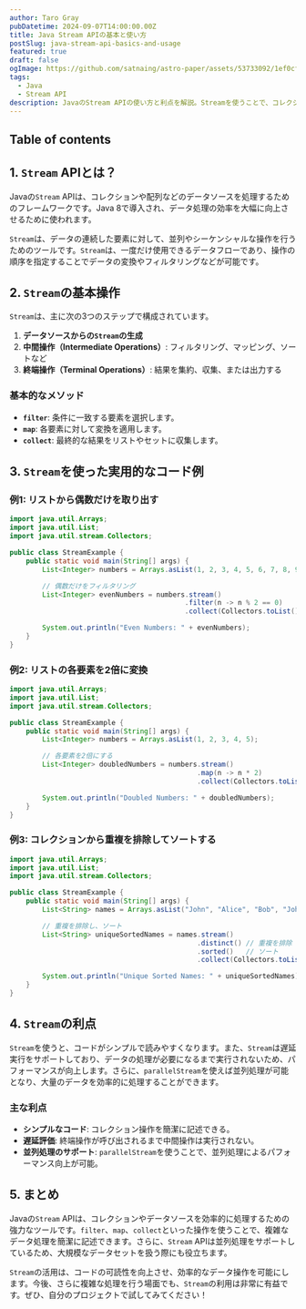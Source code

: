 ```yaml
---
author: Taro Gray
pubDatetime: 2024-09-07T14:00:00.00Z
title: Java Stream APIの基本と使い方
postSlug: java-stream-api-basics-and-usage
featured: true
draft: false
ogImage: https://github.com/satnaing/astro-paper/assets/53733092/1ef0cf03-8137-4d67-ac81-84a032119e3a
tags:
  - Java
  - Stream API
description: JavaのStream APIの使い方と利点を解説。Streamを使うことで、コレクション処理を簡潔かつ効率的に記述できます。
---
```


## Table of contents

## 1. `Stream` APIとは？

Javaの`Stream` APIは、コレクションや配列などのデータソースを処理するためのフレームワークです。Java 8で導入され、データ処理の効率を大幅に向上させるために使われます。

`Stream`は、データの連続した要素に対して、並列やシーケンシャルな操作を行うためのツールです。`Stream`は、一度だけ使用できるデータフローであり、操作の順序を指定することでデータの変換やフィルタリングなどが可能です。

## 2. `Stream`の基本操作

`Stream`は、主に次の3つのステップで構成されています。

1. **データソースからの`Stream`の生成**
2. **中間操作（Intermediate Operations）**: フィルタリング、マッピング、ソートなど
3. **終端操作（Terminal Operations）**: 結果を集約、収集、または出力する

### 基本的なメソッド

- **`filter`**: 条件に一致する要素を選択します。
- **`map`**: 各要素に対して変換を適用します。
- **`collect`**: 最終的な結果をリストやセットに収集します。

## 3. `Stream`を使った実用的なコード例

### 例1: リストから偶数だけを取り出す

```java
import java.util.Arrays;
import java.util.List;
import java.util.stream.Collectors;

public class StreamExample {
    public static void main(String[] args) {
        List<Integer> numbers = Arrays.asList(1, 2, 3, 4, 5, 6, 7, 8, 9, 10);

        // 偶数だけをフィルタリング
        List<Integer> evenNumbers = numbers.stream()
                                           .filter(n -> n % 2 == 0)
                                           .collect(Collectors.toList());

        System.out.println("Even Numbers: " + evenNumbers);
    }
}
```

### 例2: リストの各要素を2倍に変換

```java
import java.util.Arrays;
import java.util.List;
import java.util.stream.Collectors;

public class StreamExample {
    public static void main(String[] args) {
        List<Integer> numbers = Arrays.asList(1, 2, 3, 4, 5);

        // 各要素を2倍にする
        List<Integer> doubledNumbers = numbers.stream()
                                              .map(n -> n * 2)
                                              .collect(Collectors.toList());

        System.out.println("Doubled Numbers: " + doubledNumbers);
    }
}
```

### 例3: コレクションから重複を排除してソートする

```java
import java.util.Arrays;
import java.util.List;
import java.util.stream.Collectors;

public class StreamExample {
    public static void main(String[] args) {
        List<String> names = Arrays.asList("John", "Alice", "Bob", "John", "Alice");

        // 重複を排除し、ソート
        List<String> uniqueSortedNames = names.stream()
                                              .distinct() // 重複を排除
                                              .sorted()   // ソート
                                              .collect(Collectors.toList());

        System.out.println("Unique Sorted Names: " + uniqueSortedNames);
    }
}
```

## 4. `Stream`の利点

`Stream`を使うと、コードがシンプルで読みやすくなります。また、`Stream`は遅延実行をサポートしており、データの処理が必要になるまで実行されないため、パフォーマンスが向上します。さらに、`parallelStream`を使えば並列処理が可能となり、大量のデータを効率的に処理することができます。

### 主な利点

- **シンプルなコード**: コレクション操作を簡潔に記述できる。
- **遅延評価**: 終端操作が呼び出されるまで中間操作は実行されない。
- **並列処理のサポート**: `parallelStream`を使うことで、並列処理によるパフォーマンス向上が可能。

## 5. まとめ

Javaの`Stream` APIは、コレクションやデータソースを効率的に処理するための強力なツールです。`filter`、`map`、`collect`といった操作を使うことで、複雑なデータ処理を簡潔に記述できます。さらに、`Stream` APIは並列処理をサポートしているため、大規模なデータセットを扱う際にも役立ちます。

`Stream`の活用は、コードの可読性を向上させ、効率的なデータ操作を可能にします。今後、さらに複雑な処理を行う場面でも、`Stream`の利用は非常に有益です。ぜひ、自分のプロジェクトで試してみてください！
